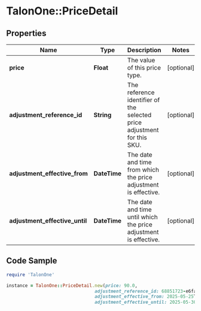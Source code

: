 # TalonOne::PriceDetail

## Properties

Name | Type | Description | Notes
------------ | ------------- | ------------- | -------------
**price** | **Float** | The value of this price type. | [optional] 
**adjustment_reference_id** | **String** | The reference identifier of the selected price adjustment for this SKU. | [optional] 
**adjustment_effective_from** | **DateTime** | The date and time from which the price adjustment is effective. | [optional] 
**adjustment_effective_until** | **DateTime** | The date and time until which the price adjustment is effective. | [optional] 

## Code Sample

```ruby
require 'TalonOne'

instance = TalonOne::PriceDetail.new(price: 90.0,
                                 adjustment_reference_id: 68851723-e6fa-488f-ace9-112581e6c19b,
                                 adjustment_effective_from: 2025-05-25T00:00Z,
                                 adjustment_effective_until: 2025-05-30T00:00Z)
```



